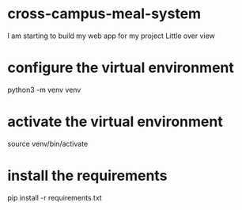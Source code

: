 # cross-campus-meal-system

I am starting to build my web app for my project
Little over view

# configure the virtual environment
  python3 -m venv venv
# activate the virtual environment
  source venv/bin/activate
# install the requirements
  pip install -r requirements.txt
